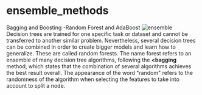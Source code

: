 # ensemble_methods
Bagging and Boosting -Random Forest and AdaBoost
![ensemble](https://user-images.githubusercontent.com/89722385/143453031-5c9b01ab-13dc-4c6e-942e-2859bb1d01d3.jpeg)
<br>
Decision trees are trained for one specific task or dataset and cannot be transferred to
another similar problem. Nevertheless, several decision trees can be combined in order
to create bigger models and learn how to generalize. These are called random forests.
The name forest refers to an ensemble of many decision tree algorithms, following the
<b><bagging</b> method, which states that the combination of several algorithms achieves the
best result overall. The appearance of the word "random" refers to the randomness of
the algorithm when selecting the features to take into account to split a node.
